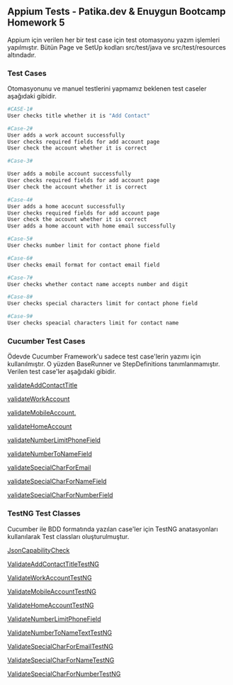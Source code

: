 ## Appium Tests - Patika.dev & Enuygun Bootcamp Homework 5 

Appium için verilen her bir test case için test otomasyonu yazım işlemleri yapılmıştır. Bütün Page ve SetUp kodları src/test/java ve src/test/resources altındadır.

### Test Cases
Otomasyonunu ve manuel testlerini yapmamız beklenen test caseler aşağıdaki gibidir.


```bash
#CASE-1#
User checks title whether it is "Add Contact"

#Case-2#
User adds a work account successfully
User checks required fields for add account page
User check the account whether it is correct

#Case-3#

User adds a mobile account successfully
User checks required fields for add account page
User check the account whether it is correct

#Case-4#
User adds a home acocunt successfully
User checks required fields for add account page
User check the account whether it is correct
User adds a home account with home email successfully

#Case-5#
User checks number limit for contact phone field

#Case-6#
User checks email format for contact email field

#Case-7#
User checks whether contact name accepts number and digit

#Case-8#
User checks special characters limit for contact phone field

#Case-9#
User checks speacial characters limit for contact name
```

### Cucumber Test Cases
Ödevde Cucumber Framework'u sadece test case'lerin yazımı için kullanılmıştır. O yüzden BaseRunner ve StepDefinitions tanımlanmamıştır. Verilen test case'ler aşağıdaki gibidir.

[validateAddContactTitle](https://github.com/enuygun-test-automation-bootcamp/homework5-PoyrazM/blob/main/src/test/resources/features/validateAddContactTitle.feature)

[validateWorkAccount](https://github.com/enuygun-test-automation-bootcamp/homework5-PoyrazM/blob/main/src/test/resources/features/validateWorkAccount.feature)

[validateMobileAccount.](https://github.com/enuygun-test-automation-bootcamp/homework5-PoyrazM/blob/main/src/test/resources/features/validateMobileAccount.feature)

[validateHomeAccount](https://github.com/enuygun-test-automation-bootcamp/homework5-PoyrazM/blob/main/src/test/resources/features/validateHomeAccount.feature)

[validateNumberLimitPhoneField](https://github.com/enuygun-test-automation-bootcamp/homework5-PoyrazM/blob/main/src/test/resources/features/validateNumberLimitPhone.feature)

[validateNumberToNameField](https://github.com/enuygun-test-automation-bootcamp/homework5-PoyrazM/blob/main/src/test/resources/features/validateNumberToName.feature)

[validateSpecialCharForEmail](https://github.com/enuygun-test-automation-bootcamp/homework5-PoyrazM/blob/main/src/test/resources/features/validateSpecialCharForEmail.feature)

[validateSpecialCharForNameField](https://github.com/enuygun-test-automation-bootcamp/homework5-PoyrazM/blob/main/src/test/resources/features/validateSpecialCharForName.feature)

[validateSpecialCharForNumberField](https://github.com/enuygun-test-automation-bootcamp/homework5-PoyrazM/blob/main/src/test/resources/features/validateSpecialCharForNumber.feature)



### TestNG Test Classes
Cucumber ile BDD formatında yazılan case'ler için TestNG anatasyonları kullanılarak Test classları oluşturulmuştur.

[JsonCapabilityCheck](https://github.com/enuygun-test-automation-bootcamp/homework5-PoyrazM/blob/main/src/test/java/tests/JsonValidateTestNG.java)

[ValidateAddContactTitleTestNG](https://github.com/enuygun-test-automation-bootcamp/homework5-PoyrazM/blob/main/src/test/java/tests/ValidateAddContactTitleTestNG.java)

[ValidateWorkAccountTestNG](https://github.com/enuygun-test-automation-bootcamp/homework5-PoyrazM/blob/main/src/test/java/tests/ValidateWorkAccountTestNG.java)

[ValidateMobileAccountTestNG](https://github.com/enuygun-test-automation-bootcamp/homework5-PoyrazM/blob/main/src/test/java/tests/ValidateMobileAccountTestNG.java)

[ValidateHomeAccountTestNG](https://github.com/enuygun-test-automation-bootcamp/homework5-PoyrazM/blob/main/src/test/java/tests/ValidateHomeAccountTestNG.java)

[ValidateNumberLimitPhoneField](https://github.com/enuygun-test-automation-bootcamp/homework5-PoyrazM/blob/main/src/test/java/tests/ValidateNumberLimitPhone.java)

[ValidateNumberToNameTextTestNG](https://github.com/enuygun-test-automation-bootcamp/homework5-PoyrazM/blob/main/src/test/java/tests/ValidateNumberToNameTextTestNG.java)

[ValidateSpecialCharForEmailTestNG](https://github.com/enuygun-test-automation-bootcamp/homework5-PoyrazM/blob/main/src/test/java/tests/ValidateSpecialCharForEmailTestNG.java)

[ValidateSpecialCharForNameTestNG](https://github.com/enuygun-test-automation-bootcamp/homework5-PoyrazM/blob/main/src/test/java/tests/ValidateSpecialCharForNameTestNG.java)

[ValidateSpecialCharForNumberTestNG](https://github.com/enuygun-test-automation-bootcamp/homework5-PoyrazM/blob/main/src/test/java/tests/ValidateSpecialCharForNumberTestNG.java)


